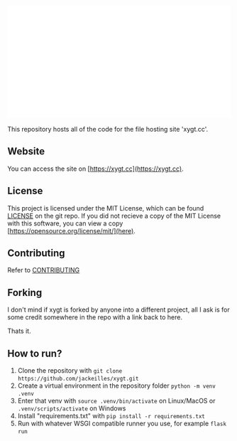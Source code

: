 ![xygt.png](xygt.png)

This repository hosts all of the code for the file hosting site 'xygt.cc'.

## Website
You can access the site on [https://xygt.cc](https://xygt.cc).

## License
This project is licensed under the MIT License, which can be found [LICENSE](here) on the git repo.
If you did not recieve a copy of the MIT License with this software, you can view a copy [https://opensource.org/license/mit/](here).

## Contributing
Refer to [CONTRIBUTING](CONTRIBUTING)

## Forking
I don't mind if xygt is forked by anyone into a different project, all I ask is for some credit somewhere in the repo with a link back to here.

Thats it.

## How to run?
1. Clone the repository with `git clone https://github.com/jackeilles/xygt.git`
2. Create a virtual environment in the repository folder `python -m venv .venv`
3. Enter that venv with `source .venv/bin/activate` on Linux/MacOS or `.venv/scripts/activate` on Windows
4. Install "requirements.txt" with `pip install -r requirements.txt`
5. Run with whatever WSGI compatible runner you use, for example `flask run`